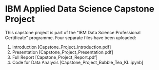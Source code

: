 # IBM Applied Data Science Capstone Project
This capstone project is part of the "IBM Data Science Professional Certificate" programme. 
Four separate files have been uploaded:
1) Introduction [Capstone_Project_Introduction.pdf]
2) Presentation [Capstone_Project_Presentation.pdf]
3) Full Report [Capstone_Project_Report.pdf]
4) Code for Data Analysis [Capstone_Project_Bubble_Tea_KL.ipynb]
